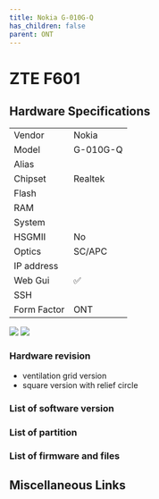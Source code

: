 ```yaml
---
title: Nokia G-010G-Q
has_children: false
parent: ONT
---
```


# ZTE F601

## Hardware Specifications

|          |               |
|----------|---------------|
| Vendor   | Nokia        |
| Model    | G-010G-Q      |
| Alias | |
| Chipset  | Realtek |
| Flash |  |
| RAM |   |
| System |   |
| HSGMII | No |
| Optics | SC/APC |
| IP address |    |
| Web Gui | ✅   |
| SSH | |
| Form Factor | ONT |

![](../../assets/img/g-010g-q.jpg)
![](../../assets/img/g-010g-q.png)

### Hardware revision
- ventilation grid version
- square version with relief circle

### List of software version
### List of partition
### List of firmware and files
## Miscellaneous Links

